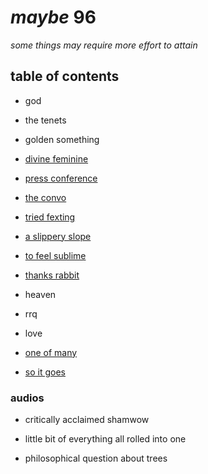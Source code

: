 # _maybe_ 96

_some things may require more effort to attain_

## table of contents

- god

- the tenets

- golden something

- [divine feminine](./pieces/the-divine-feminine.md)

- [press conference](./pieces/the-press-conference.md)

- [the convo](./pieces/the-convo.md)

- [tried fexting](./pieces/tried-fexting.md)

- [a slippery slope](./pieces/a-slippery-slope.md)

- [to feel sublime](./pieces/sublime.md)

- [thanks rabbit](./pieces/rabbit.md)

- heaven

- rrq

- love

- [one of many](./pieces/one-of-many.md)

- [so it goes](./pieces/so-it-goes.md)

### audios

- critically acclaimed shamwow

- little bit of everything all rolled into one

- philosophical question about trees
